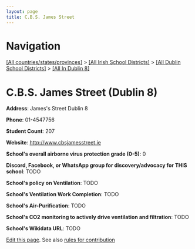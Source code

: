 ```yaml
---
layout: page
title: C.B.S. James Street
---
```

# Navigation

[[All countries/states/provinces]](../../../..) > [[All Irish School Districts]](../../..) > [[All Dublin School Districts]](../..) > [[All In Dublin 8]](..)

# C.B.S. James Street (Dublin 8)

**Address**: James's Street Dublin 8

**Phone**: 01-4547756

**Student Count**: 207

**Website**: <http://www.cbsjamesstreet.ie>

**School's overall airborne virus protection grade (0-5)**: 0

**Discord, Facebook, or WhatsApp group for discovery/advocacy for THIS school**: TODO

**School's policy on Ventilation**: TODO

**School's Ventilation Work Completion**: TODO

**School's Air-Purification**: TODO

**School's CO2 monitoring to actively drive ventilation and filtration**: TODO

**School's Wikidata URL**: TODO


[Edit this page](https://github.com/ventilate-schools/Ireland/edit/main/./Dublin_8/C.B.S._James_Street.md). See also [rules for contribution](../../../contribution-rules/)